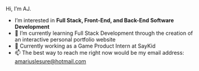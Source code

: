 Hi, I’m AJ.
- I’m interested in **Full Stack, Front-End, and Back-End Software Development**
- 🌱 I’m currently learning Full Stack Development through the creation of an interactive personal portfolio website
- 💞️ Currently working as a Game Product Intern at SayKid
- 📫 The best way to reach me right now would be my email address: amariuslesure@hotmail.com

<!---
MirthMaker/MirthMaker is a ✨ special ✨ repository because its `README.md` (this file) appears on your GitHub profile.
You can click the Preview link to take a look at your changes.
--->
